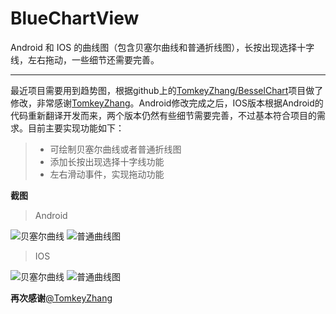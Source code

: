 # BlueChartView
Android 和 IOS 的曲线图（包含贝塞尔曲线和普通折线图），长按出现选择十字线，左右拖动，一些细节还需要完善。

------

最近项目需要用到趋势图，根据github上的[TomkeyZhang/BesselChart](https://github.com/TomkeyZhang/BesselChart)项目做了修改，非常感谢[TomkeyZhang](https://github.com/TomkeyZhang)。Android修改完成之后，IOS版本根据Android的代码重新翻译开发而来，两个版本仍然有些细节需要完善，不过基本符合项目的需求。目前主要实现功能如下：
> * 可绘制贝塞尔曲线或者普通折线图
> * 添加长按出现选择十字线功能
> * 左右滑动事件，实现拖动功能

**截图**
> Android

![贝塞尔曲线](https://github.com/chengli3209/BlueChartView/blob/master/Android/%E8%B4%9D%E5%A1%9E%E5%B0%94%E6%9B%B2%E7%BA%BF%E5%9B%BE.jpg)
![普通曲线图](https://github.com/chengli3209/BlueChartView/blob/master/Android/%E6%99%AE%E9%80%9A%E6%9B%B2%E7%BA%BF%E5%9B%BE.jpg)



> IOS

![贝塞尔曲线](https://github.com/chengli3209/BlueChartView/blob/master/IOS/%E8%B4%9D%E5%A1%9E%E5%B0%94%E6%9B%B2%E7%BA%BF%E5%9B%BE.png)
![普通曲线图](https://github.com/chengli3209/BlueChartView/blob/master/IOS/%E6%99%AE%E9%80%9A%E6%9B%B2%E7%BA%BF%E5%9B%BE.png)


**再次感谢**[@TomkeyZhang](https://github.com/TomkeyZhang)
